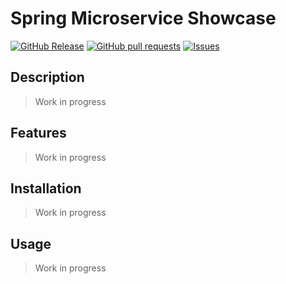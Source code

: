 # Spring Microservice Showcase
[![GitHub Release](https://img.shields.io/github/release/zjayers/spring.micro.svg?style=flat)](https://github.com/zjayers/spring.micro/releases)
[![GitHub pull requests](https://img.shields.io/github/issues-pr/zjayers/spring.micro.svg?style=flat)](https://github.com/zjayers/spring.micro/pulls)
[![Issues](https://img.shields.io/github/issues-raw/zjayers/spring.micro.svg?maxAge=25000)](https://github.com/zjayers/spring.micro/issues)

## Description

> Work in progress

## Features

> Work in progress

## Installation

> Work in progress

## Usage

> Work in progress
